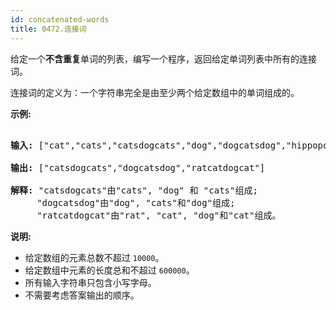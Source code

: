 ```yaml
---
id: concatenated-words
title: 0472.连接词
---
```

给定一个**不含重复**单词的列表，编写一个程序，返回给定单词列表中所有的连接词。

连接词的定义为：一个字符串完全是由至少两个给定数组中的单词组成的。

**示例:**


<pre><br/><strong>输入:</strong> [&#34;cat&#34;,&#34;cats&#34;,&#34;catsdogcats&#34;,&#34;dog&#34;,&#34;dogcatsdog&#34;,&#34;hippopotamuses&#34;,&#34;rat&#34;,&#34;ratcatdogcat&#34;]<br/><br/><strong>输出:</strong> [&#34;catsdogcats&#34;,&#34;dogcatsdog&#34;,&#34;ratcatdogcat&#34;]<br/><br/><strong>解释:</strong> &#34;catsdogcats&#34;由&#34;cats&#34;, &#34;dog&#34; 和 &#34;cats&#34;组成; <br/>     &#34;dogcatsdog&#34;由&#34;dog&#34;, &#34;cats&#34;和&#34;dog&#34;组成; <br/>     &#34;ratcatdogcat&#34;由&#34;rat&#34;, &#34;cat&#34;, &#34;dog&#34;和&#34;cat&#34;组成。<br/></pre>

**说明:**

- 给定数组的元素总数不超过 <code>10000</code>。
- 给定数组中元素的长度总和不超过 <code>600000</code>。
- 所有输入字符串只包含小写字母。
- 不需要考虑答案输出的顺序。